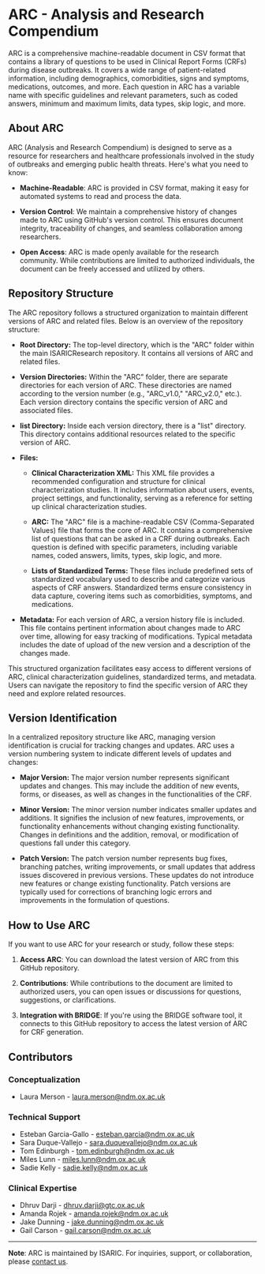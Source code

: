 # ARC - Analysis and Research Compendium

ARC is a comprehensive machine-readable document in CSV format that contains a library of questions to be used in Clinical Report Forms (CRFs) during disease outbreaks. It covers a wide range of patient-related information, including demographics, comorbidities, signs and symptoms, medications, outcomes, and more. Each question in ARC has a variable name with specific guidelines and relevant parameters, such as coded answers, minimum and maximum limits, data types, skip logic, and more.

## About ARC

ARC (Analysis and Research Compendium) is designed to serve as a resource for researchers and healthcare professionals involved in the study of outbreaks and emerging public health threats. Here's what you need to know:

- **Machine-Readable**: ARC is provided in CSV format, making it easy for automated systems to read and process the data.

- **Version Control**: We maintain a comprehensive history of changes made to ARC using GitHub's version control. This ensures document integrity, traceability of changes, and seamless collaboration among researchers.

- **Open Access**: ARC is made openly available for the research community. While contributions are limited to authorized individuals, the document can be freely accessed and utilized by others.

## Repository Structure

The ARC repository follows a structured organization to maintain different versions of ARC and related files. Below is an overview of the repository structure:

- **Root Directory:** The top-level directory, which is the "ARC" folder within the main ISARICResearch repository. It contains all versions of ARC and related files.

- **Version Directories:** Within the "ARC" folder, there are separate directories for each version of ARC. These directories are named according to the version number (e.g., "ARC_v1.0," "ARC_v2.0," etc.). Each version directory contains the specific version of ARC and associated files.

- **list Directory:** Inside each version directory, there is a "list" directory. This directory contains additional resources related to the specific version of ARC.

- **Files:**

   - **Clinical Characterization XML:** This XML file provides a recommended configuration and structure for clinical characterization studies. It includes information about users, events, project settings, and functionality, serving as a reference for setting up clinical characterization studies.

   - **ARC:** The "ARC" file is a machine-readable CSV (Comma-Separated Values) file that forms the core of ARC. It contains a comprehensive list of questions that can be asked in a CRF during outbreaks. Each question is defined with specific parameters, including variable names, coded answers, limits, types, skip logic, and more.

   - **Lists of Standardized Terms:** These files include predefined sets of standardized vocabulary used to describe and categorize various aspects of CRF answers. Standardized terms ensure consistency in data capture, covering items such as comorbidities, symptoms, and medications.

- **Metadata:** For each version of ARC, a version history file is included. This file contains pertinent information about changes made to ARC over time, allowing for easy tracking of modifications. Typical metadata includes the date of upload of the new version and a description of the changes made.

This structured organization facilitates easy access to different versions of ARC, clinical characterization guidelines, standardized terms, and metadata. Users can navigate the repository to find the specific version of ARC they need and explore related resources.

## Version Identification

In a centralized repository structure like ARC, managing version identification is crucial for tracking changes and updates. ARC uses a version numbering system to indicate different levels of updates and changes:

- **Major Version:** The major version number represents significant updates and changes. This may include the addition of new events, forms, or diseases, as well as changes in the functionalities of the CRF.

- **Minor Version:** The minor version number indicates smaller updates and additions. It signifies the inclusion of new features, improvements, or functionality enhancements without changing existing functionality. Changes in definitions and the addition, removal, or modification of questions fall under this category.

- **Patch Version:** The patch version number represents bug fixes, branching patches, writing improvements, or small updates that address issues discovered in previous versions. These updates do not introduce new features or change existing functionality. Patch versions are typically used for corrections of branching logic errors and improvements in the formulation of questions.

## How to Use ARC

If you want to use ARC for your research or study, follow these steps:

1. **Access ARC**: You can download the latest version of ARC from this GitHub repository.

2. **Contributions**: While contributions to the document are limited to authorized users, you can open issues or discussions for questions, suggestions, or clarifications.

3. **Integration with BRIDGE**: If you're using the BRIDGE software tool, it connects to this GitHub repository to access the latest version of ARC for CRF generation.

## Contributors

### Conceptualization
- Laura Merson - [laura.merson@ndm.ox.ac.uk](mailto:laura.merson@ndm.ox.ac.uk)

### Technical Support
- Esteban Garcia-Gallo - [esteban.garcia@ndm.ox.ac.uk](mailto:esteban.garcia@ndm.ox.ac.uk)
- Sara Duque-Vallejo - [sara.duquevallejo@ndm.ox.ac.uk](mailto:sara.duquevallejo@ndm.ox.ac.uk)
- Tom Edinburgh - [tom.edinburgh@ndm.ox.ac.uk](mailto:tom.edinburgh@ndm.ox.ac.uk)
- Miles Lunn - [miles.lunn@ndm.ox.ac.uk](mailto:miles.lunn@ndm.ox.ac.uk)
- Sadie Kelly - [sadie.kelly@ndm.ox.ac.uk](mailto:sadie.kelly@ndm.ox.ac.uk)

### Clinical Expertise
- Dhruv Darji - [dhruv.darji@gtc.ox.ac.uk](mailto:dhruv.darji@gtc.ox.ac.uk)
- Amanda Rojek - [amanda.rojek@ndm.ox.ac.uk](mailto:amanda.rojek@ndm.ox.ac.uk)
- Jake Dunning - [jake.dunning@ndm.ox.ac.uk](mailto:jake.dunning@ndm.ox.ac.uk)
- Gail Carson - [gail.carson@ndm.ox.ac.uk](mailto:gail.carson@ndm.ox.ac.uk)


---

**Note**: ARC is maintained by ISARIC. For inquiries, support, or collaboration, please [contact us](mailto:data@isaric.org).
